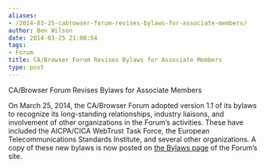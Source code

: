 ```yaml
---
aliases:
- /2014-03-25-cabrowser-forum-revises-bylaws-for-associate-members/
author: Ben Wilson
date: 2014-03-25 21:08:54
tags:
- Forum
title: CA/Browser Forum Revises Bylaws for Associate Members
type: post
---
```


CA/Browser Forum Revises Bylaws for Associate Members

On March 25, 2014, the CA/Browser Forum adopted version 1.1 of its bylaws to recognize its long-standing relationships, industry liaisons, and involvement of other organizations in the Forum’s activities. These have included the AICPA/CICA WebTrust Task Force, the European Telecommunications Standards Institute, and several other organizations. A copy of these new bylaws is now posted on [the Bylaws page][1] of the Forum’s site.

[1]: /bylaws/ "Bylaws"